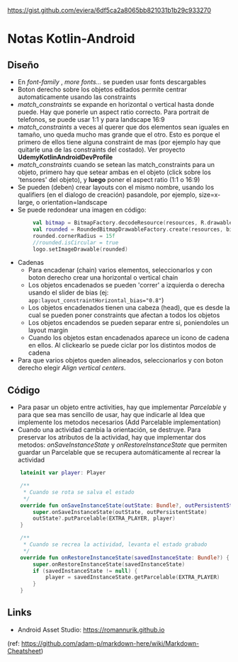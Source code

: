 https://gist.github.com/eviera/6df5ca2a8065bb821031b1b29c933270

# Notas Kotlin-Android

## Diseño

- En _font-family_ , _more fonts..._ se pueden usar fonts descargables
- Boton derecho sobre los objetos editados permite centrar automaticamente usando las constraints
- _match_constraints_ se expande en horizontal o vertical hasta donde puede. Hay que ponerle un 
aspect ratio correcto. Para portrait de telefonos, se puede usar 1:1 y para landscape 16:9
- _match_constraints_ a veces al querer que dos elementos sean iguales en tamaño, uno queda mucho mas grande
que el otro. Esto es porque el primero de ellos tiene alguna constraint de mas (por ejemplo hay que 
quitarle una de las constraints del costado). Ver proyecto **UdemyKotlinAndroidDevProfile**
- _match_constraints_ cuando se setean las match_constraints para un objeto, primero hay que setear 
ambas en el objeto (click sobre los 'tensores' del objeto), y **luego** poner el aspect ratio (1:1 o 16:9)
- Se pueden (deben) crear layouts con el mismo nombre, usando los qualifiers (en el dialogo de creación)
pasandole, por ejemplo, size=x-large, o orientation=landscape
- Se puede redondear una imagen en código:
```kotlin
        val bitmap = BitmapFactory.decodeResource(resources, R.drawable.devslopesprofilelogo)
        val rounded = RoundedBitmapDrawableFactory.create(resources, bitmap)
        rounded.cornerRadius = 15f
        //rounded.isCircular = true
        logo.setImageDrawable(rounded)
```
- Cadenas
  - Para encadenar (chain) varios elementos, seleccionarlos y con boton derecho crear una horizontal
o vertical chain
  - Los objetos encadenados se pueden 'correr' a izquierda o derecha usando el slider de bias (ej: `app:layout_constraintHorizontal_bias="0.8"`)
  - Los objetos encadenados tienen una cabeza (head), que es desde la cual se pueden poner constraints
que afectan a todos los objetos
  - Los objetos encadendos se pueden separar entre si, poniendoles un layout margin
  - Cuando los objetos estan encadenados aparece un icono de cadena en ellos. Al clickearlo se puede
  ciclar por los distintos modos de cadena
- Para que varios objetos queden alineados, seleccionarlos y con boton derecho elegir _Align vertical centers_. 


## Código
- Para pasar un objeto entre activities, hay que implementar _Parcelable_ y para que sea mas sencillo
de usar, hay que indicarle al Idea que implemente los metodos necesarios (Add Parcelable implementation)
- Cuando una actividad cambia la orientación, se destruye. Para preservar los atributos de la actividad, hay que implementar
dos metodos: _onSaveInstanceState_ y _onRestoreInstanceState_ que permiten guardar un Parcelable que se
recupera automáticamente al recrear la actividad
```kotlin
    lateinit var player: Player

    /**
     * Cuando se rota se salva el estado
     */
    override fun onSaveInstanceState(outState: Bundle?, outPersistentState: PersistableBundle?) {
        super.onSaveInstanceState(outState, outPersistentState)
        outState?.putParcelable(EXTRA_PLAYER, player)
    }

    /**
     * Cuando se recrea la actividad, levanta el estado grabado
     */
    override fun onRestoreInstanceState(savedInstanceState: Bundle?) {
        super.onRestoreInstanceState(savedInstanceState)
        if (savedInstanceState != null) {
            player = savedInstanceState.getParcelable(EXTRA_PLAYER)
        }
    }
```

## Links
- Android Asset Studio: https://romannurik.github.io




(ref: https://github.com/adam-p/markdown-here/wiki/Markdown-Cheatsheet)
